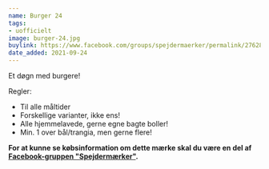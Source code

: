 ```yaml
---
name: Burger 24
tags:
- uofficielt
image: burger-24.jpg
buylink: https://www.facebook.com/groups/spejdermaerker/permalink/2762884600610238/
date_added: 2021-09-24
---
```

Et døgn med burgere!

Regler: 
- Til alle måltider
- Forskellige varianter, ikke ens! 
- Alle hjemmelavede, gerne egne bagte boller! 
- Min. 1 over bål/trangia, men gerne flere! 

**For at kunne se købsinformation om dette mærke skal du være en del af [Facebook-gruppen "Spejdermærker"](https://www.facebook.com/groups/spejdermaerker/).**